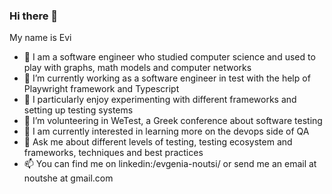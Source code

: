 ### Hi there 👋 
My name is Evi 
- 🌱 I am a software engineer who studied computer science and used to play with graphs, math models and computer networks
- 🔭 I’m currently working as a software engineer in test with the help of Playwright framework and Typescript
- 🤔 I particularly enjoy experimenting with different frameworks and setting up testing systems 
- 👯 I’m volunteering in WeTest, a Greek conference about software testing
- 🌱 I am currently interested in learning more on the devops side of QA
- 💬 Ask me about different levels of testing, testing ecosystem and frameworks, techniques and best practices
- 📫 You can find me on linkedin:/evgenia-noutsi/ or send me an email  at noutshe at gmail.com


<!--
**devigrenadine/devigrenadine** is a ✨ _special_ ✨ repository because its `README.md` (this file) appears on your GitHub profile.

Here are some ideas to get you started:

- 🔭 I’m currently working on ...
- 🌱 I’m currently learning ...
- 👯 I’m looking to collaborate on ...
- 🤔 I’m looking for help with ...
- 💬 Ask me about ...
- 📫 How to reach me: ...
- 😄 Pronouns: ...
- ⚡ Fun fact: ...
-->
